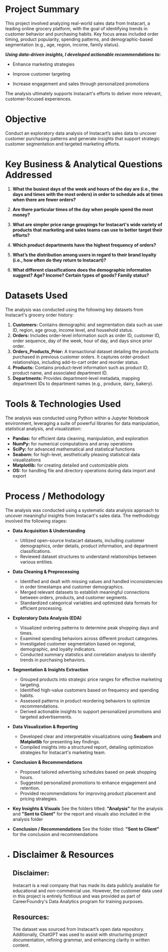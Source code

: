 # **Project Summary**
This project involved analyzing real-world sales data from Instacart, a leading online grocery platform, with the goal of identifying trends in customer behavior and purchasing habits. Key focus areas included order timing, product popularity, spending patterns, and demographic-based segmentation (e.g., age, region, income, family status).

***Using data-driven insights, I developed actionable recommendations to:***
- Enhance marketing strategies
* Improve customer targeting
+ Increase engagement and sales through personalized promotions

The analysis ultimately supports Instacart's efforts to deliver more relevant, customer-focused experiences.

# **Objective**
Conduct an exploratory data analysis of Instacart’s sales data to uncover customer purchasing patterns and generate insights that support strategic customer segmentation and targeted marketing efforts.

# **Key Business & Analytical Questions Addressed**
1. **What the busiest days of the week and hours of the  day are (i.e., the days and times with the most orders) in order to schedule ads at times when there are fewer orders?**

2. **Are there particular times of the day when people spend the most money?**

3. **What are simpler price range groupings for Instacart's wide variety of products that marketing and sales teams can use to better target their efforts?**

4. **Which product departments have the highest frequency of orders?**

5. **What’s the distribution among users in regard to their brand loyalty (i.e., how often do they return to Instacart)?**

6. **What different classifications does the demographic information suggest?  Age? Income? Certain types of goods? Family status?**

# **Datasets Used**
The analysis was conducted using the following key datasets from Instacart's grocery order history:
1. **Customers:**
   Contains demographic and segmentation data such as user ID, region, age group, income level, and household status.
2. **Orders:**
   Includes order-level information such as order ID, customer ID, order sequence, day of the week, hour of day, and days since prior order.
3. **Orders_Products_Prior:**
   A transactional dataset detailing the products purchased in previous customer orders. It captures order-product relationships, including add-to-cart order and reorder status.
4. **Products:**
   Contains product-level information such as product ID, product name, and associated department ID.
5. **Departments:**
   Provides department-level metadata, mapping department IDs to department names (e.g., produce, dairy, bakery).

# **Tools & Technologies Used**
The analysis was conducted using Python within a Jupyter Notebook environment, leveraging a suite of powerful libraries for data manipulation, statistical analysis, and visualization:
- **Pandas:** for efficient data cleaning, manipulation, and exploration
- **NumPy:** for numerical computations and array operations
- **SciPy:** for advanced mathematical and statistical functions
- **Seaborn:** for high-level, aesthetically pleasing statistical data visualizations
- **Matplotlib:** for creating detailed and customizable plots
- **OS:** for handling file and directory operations during data import and export

# **Process / Methodology**
The analysis was conducted using a systematic data analysis approach to uncover meaningful insights from Instacart's sales data. The methodology involved the following stages:

- **Data Acquisition & Understanding**
  - Utilized open-source Instacart datasets, including customer demographics, order details, product information, and department classifications.
  - Reviewed dataset structures to understand relationships between various entities.
  
- **Data Cleaning & Preprocessing**
  - Identified and dealt with missing values and handled inconsistencies in order timestamps and customer demographics.
  - Merged relevant datasets to establish meaningful connections between orders, products, and customer segments.
  - Standardized categorical variables and optimized data formats for efficient processing.

- **Exploratory Data Analysis (EDA)**
  - Visualized ordering patterns to determine peak shopping days and times.
  - Examined spending behaviors across different product categories.
  - Investigated customer segmentation based on regional, demographic, and loyalty indicators.
  - Conducted summary statistics and correlation analysis to identify trends in purchasing behaviors.

- **Segmentation & Insights Extraction**
  - Grouped products into strategic price ranges for effective marketing targeting.
  - Identified high-value customers based on frequency and spending habits.
  - Assessed patterns in product reordering behaviors to optimize recommendations.
  - Derived actionable insights to support personalized promotions and targeted advertisements.

- **Data Visualization & Reporting**
  - Developed clear and interpretable visualizations using **Seaborn** and **Matplotlib** for presenting key findings.
  - Compiled insights into a structured report, detailing optimization strategies for Instacart's marketing team.

- **Conclusion & Recommendations**
  - Proposed tailored advertising schedules based on peak shopping hours.
  - Suggested personalized promotions to enhance engagement and retention.
  - Provided recommendations for improving product placement and pricing strategies.

- **Key Insights & Visuals**
  See the folders titled: **"Analysis"** for the analysis and **"Sent to Client"** for the report and visuals also included in the analysis folder

- **Conclusion / Recommendations**
   See the folder titled:  **"Sent to Client"** for the conclusion and recommendations

- # **Disclaimer & Resources**
   ## Disclaimer:
   Instacart is a real company that has made its data publicly available for educational and non-commercial use. However, the customer data used in this project is entirely fictitious and was provided as part of CareerFoundry's Data Analytics program for training purposes.
  ## Resources:
  The dataset was sourced from Instacart’s open data repository. Additionally, ChatGPT was used to assist with structuring project documentation, refining grammar, and enhancing clarity in written content.

